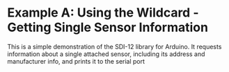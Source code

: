 [//]: # ( @page example_a_page Example A: Using the Wildcard - Getting Single Sensor Information )
# Example A: Using the Wildcard - Getting Single Sensor Information

This is a simple demonstration of the SDI-12 library for Arduino.
It requests information about a single attached sensor, including its address and manufacturer info, and prints it to the serial port

[//]: # ( @section a_wild_card_pio PlatformIO Configuration )

[//]: # ( @example{lineno} a_wild_card.ino @m_examplenavigation{examples_page,} @m_footernavigation )

[//]: # ( @include{lineno} a_wild_card/platformio.ini )

[//]: # ( @section a_wild_card_code The Complete Example )
